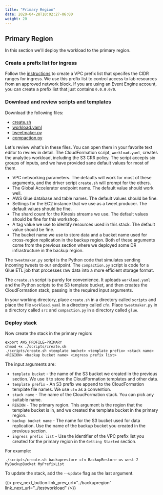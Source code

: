 ```yaml
---
title: "Primary Region"
date: 2020-04-28T10:02:27-06:00
weight: 20
---
```


## Primary Region

In this section we'll deploy the workload to the primary region.

### Create a prefix list for ingress

Follow the [instructions](https://docs.aws.amazon.com/vpc/latest/userguide/managed-prefix-lists.html#working-with-managed-prefix-lists) to create a VPC prefix list that specifes the CIDR ranges for ingress.  We use this prefix list to control access to lab resources from an approved network block.  If you are using an Event Engine account, you can create a prefix list that just contains `0.0.0.0/0`.

### Download and review scripts and templates

Download the following files:

* [create.sh](/Reliability/200_Backup_Restore_Failback_Analytics/Code/scripts/create.sh)
* [workload.yaml](/Reliability/200_Backup_Restore_Failback_Analytics/Code/cfn/workload.yaml)
* [tweetmaker.py](/Reliability/200_Backup_Restore_Failback_Analytics/Code/src/tweetmaker.py)
* [compaction.py](/Reliability/200_Backup_Restore_Failback_Analytics/Code/glue/compaction.py)

Let's review what's in these files.  You can open them in your favorite text editor to review in detail.  The CloudFormation script, `workload.yaml`, creates the analytics workload, including the S3 CRR policy.  The script accepts six groups of inputs, and we have provided sane default values for most of them.

* VPC networking parameters.  The defaults will work for most of these arguments, and the driver script `create.sh` will prompt for the others.
* The Global Accelerator endpoint name.  The default value should work well.
* AWS Glue database and table names.  The default values should be fine.
* Settings for the EC2 instance that we use as a tweet producer.  The default values should be fine.
* The shard count for the Kinesis streams we use.  The default values should be fine for this workshop.
* A tag value we use to identify resources used in this stack.  The default value should be fine.
* The bucket name we use to store data and a bucket name used for cross-region replication in the backup region.  Both of these arguments come from the previous section where we deployed some DR infrastructure in the backup region.

The `tweetmaker.py` script is the Python code that simulates sending incoming tweets to our endpoint.  The `compaction.py` script is code for a Glue ETL job that processes raw data into a more efficient storage format.

The `create.sh` script is purely for convenience.  It uploads `workload.yaml` and the Python scripts to the S3 template bucket, and then creates the CloudFormation stack, passing in the required input arguments.

In your working directory, place `create.sh` in a directory called `scripts` and place the file `workload.yaml` in a directory called `cfn`.  Place `tweetmaker.py` in a directory called `src` and `compaction.py` in a directory called `glue`.

### Deploy stack

Now create the stack in the primary region:

    export AWS_PROFILE=PRIMARY
    chmod +x ./scripts/create.sh
    ./scripts/create.sh <template bucket> <template prefix> <stack name> <REGION> <backup bucket name> <ingress prefix list> 

The input arguments are:

* `template bucket` - the name of the S3 bucket we created in the previous section.  We use it to store the CloudFormation templates and other data.
* `template prefix` - An S3 prefix we append to the CloudFormation template file names.  We use `cfn` as a convention.
* `stack name` - The name of the CloudFormation stack.  You can pick any suitable name.
* `REGION` - The primary region.  This argument is the region that the template bucket is in, and we created the template bucket in the primary region.
* `backup bucket name` - The name for the S3 bucket used for data replication.  Use the name of the backup bucket you created in the previous section.
* `ingress prefix list` - Use the identifier of the VPC prefix list you created for the primary region in the `Getting Started` section.

For example:

    ./scripts/create.sh backuprestore cfn BackupRestore us-west-2 MyBackupBucket MyPrefixList 

To update the stack, add the `--update` flag as the last argument.

{{< prev_next_button link_prev_url="../backupregion" link_next_url="../testworkload" />}}